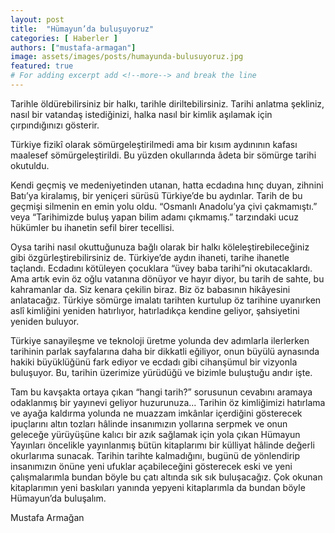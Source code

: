 ```yaml
---
layout: post
title:  "Hümayun’da buluşuyoruz"
categories: [ Haberler ]
authors: ["mustafa-armagan"]
image: assets/images/posts/humayunda-bulusuyoruz.jpg
featured: true
# For adding excerpt add <!--more--> and break the line
---
```

Tarihle öldürebilirsiniz bir halkı, tarihle diriltebilirsiniz. Tarihi anlatma şekliniz, nasıl bir vatandaş istediğinizi, halka nasıl bir kimlik aşılamak için çırpındığınızı gösterir.

Türkiye fizikî olarak sömürgeleştirilmedi ama bir kısım aydınının kafası maalesef sömürgeleştirildi. Bu yüzden okullarında âdeta bir sömürge tarihi okutuldu.
<!--more--> 
 Kendi geçmiş ve medeniyetinden utanan, hatta ecdadına hınç duyan, zihnini Batı’ya kiralamış, bir yeniçeri sürüsü Türkiye’de bu aydınlar. Tarih de bu geçmişi silmenin en emin yolu oldu. “Osmanlı Anadolu’ya çivi çakmamıştı.” veya “Tarihimizde buluş yapan bilim adamı çıkmamış.” tarzındaki ucuz hükümler bu ihanetin sefil birer tecellisi.

Oysa tarihi nasıl okuttuğunuza bağlı olarak bir halkı köleleştirebileceğiniz gibi özgürleştirebilirsiniz de. Türkiye’de aydın ihaneti, tarihe ihanetle taçlandı. Ecdadını kötüleyen çocuklara “üvey baba tarihi”ni okutacaklardı. Ama artık evin öz oğlu vatanına dönüyor ve hayır diyor, bu tarih de sahte, bu kahramanlar da. Siz kenara çekilin biraz. Biz öz babasının hikâyesini anlatacağız.
Türkiye sömürge imalatı tarihten kurtulup öz tarihine uyanırken aslî kimliğini yeniden hatırlıyor, hatırladıkça kendine geliyor, şahsiyetini yeniden buluyor.

Türkiye sanayileşme ve teknoloji üretme yolunda dev adımlarla ilerlerken tarihinin parlak sayfalarına daha bir dikkatli eğiliyor, onun büyülü aynasında hakiki büyüklüğünü fark ediyor ve ecdadı gibi cihanşümul bir vizyonla buluşuyor. Bu, tarihin üzerimize yürüdüğü ve bizimle buluştuğu andır işte.

Tam bu kavşakta ortaya çıkan “hangi tarih?” sorusunun cevabını aramaya odaklanmış  bir yayınevi geliyor huzurunuza... Tarihin öz kimliğimizi hatırlama ve ayağa kaldırma yolunda ne muazzam imkânlar içerdiğini gösterecek ipuçlarını altın tozları hâlinde insanımızın yollarına serpmek ve onun geleceğe yürüyüşüne kalıcı bir azık sağlamak için yola çıkan Hümayun Yayınları öncelikle yayınlanmış bütün kitaplarımı bir külliyat hâlinde değerli okurlarıma sunacak. Tarihin tarihte kalmadığını, bugünü de yönlendirip insanımızın önüne yeni ufuklar açabileceğini gösterecek eski ve yeni çalışmalarımla bundan böyle bu çatı altında sık sık buluşacağız.
Çok okunan kitaplarımın yeni baskıları yanında yepyeni kitaplarımla da bundan böyle Hümayun’da buluşalım.

Mustafa Armağan
